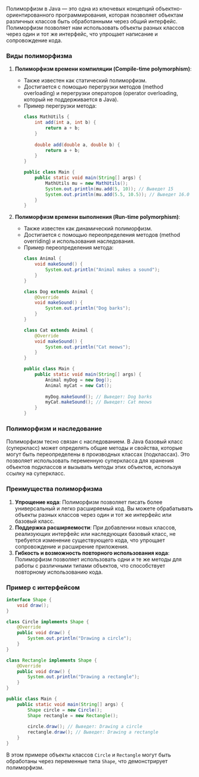 Полиморфизм в Java — это одна из ключевых концепций объектно-ориентированного программирования, которая позволяет объектам различных классов быть обработанными через общий интерфейс. Полиморфизм позволяет нам использовать объекты разных классов через один и тот же интерфейс, что упрощает написание и сопровождение кода.

### Виды полиморфизма

1. **Полиморфизм времени компиляции (Compile-time polymorphism)**:
   - Также известен как статический полиморфизм.
   - Достигается с помощью перегрузки методов (method overloading) и перегрузки операторов (operator overloading, который не поддерживается в Java).
   - Пример перегрузки метода:
     ```java
     class MathUtils {
         int add(int a, int b) {
             return a + b;
         }
         
         double add(double a, double b) {
             return a + b;
         }
     }
     
     public class Main {
         public static void main(String[] args) {
             MathUtils mu = new MathUtils();
             System.out.println(mu.add(5, 10)); // Выведет 15
             System.out.println(mu.add(5.5, 10.5)); // Выведет 16.0
         }
     }
     ```

2. **Полиморфизм времени выполнения (Run-time polymorphism)**:
   - Также известен как динамический полиморфизм.
   - Достигается с помощью переопределения методов (method overriding) и использования наследования.
   - Пример переопределения метода:
     ```java
     class Animal {
         void makeSound() {
             System.out.println("Animal makes a sound");
         }
     }
     
     class Dog extends Animal {
         @Override
         void makeSound() {
             System.out.println("Dog barks");
         }
     }
     
     class Cat extends Animal {
         @Override
         void makeSound() {
             System.out.println("Cat meows");
         }
     }
     
     public class Main {
         public static void main(String[] args) {
             Animal myDog = new Dog();
             Animal myCat = new Cat();
             
             myDog.makeSound(); // Выведет: Dog barks
             myCat.makeSound(); // Выведет: Cat meows
         }
     }
     ```

### Полиморфизм и наследование

Полиморфизм тесно связан с наследованием. В Java базовый класс (суперкласс) может определять общие методы и свойства, которые могут быть переопределены в производных классах (подклассах). Это позволяет использовать переменную суперкласса для хранения объектов подклассов и вызывать методы этих объектов, используя ссылку на суперкласс.

### Преимущества полиморфизма

1. **Упрощение кода**: Полиморфизм позволяет писать более универсальный и легко расширяемый код. Вы можете обрабатывать объекты разных классов через один и тот же интерфейс или базовый класс.
2. **Поддержка расширяемости**: При добавлении новых классов, реализующих интерфейс или наследующих базовый класс, не требуется изменение существующего кода, что упрощает сопровождение и расширение приложения.
3. **Гибкость и возможность повторного использования кода**: Полиморфизм позволяет использовать одни и те же методы для работы с различными типами объектов, что способствует повторному использованию кода.

### Пример с интерфейсом

```java
interface Shape {
    void draw();
}

class Circle implements Shape {
    @Override
    public void draw() {
        System.out.println("Drawing a circle");
    }
}

class Rectangle implements Shape {
    @Override
    public void draw() {
        System.out.println("Drawing a rectangle");
    }
}

public class Main {
    public static void main(String[] args) {
        Shape circle = new Circle();
        Shape rectangle = new Rectangle();
        
        circle.draw(); // Выведет: Drawing a circle
        rectangle.draw(); // Выведет: Drawing a rectangle
    }
}
```

В этом примере объекты классов `Circle` и `Rectangle` могут быть обработаны через переменные типа `Shape`, что демонстрирует полиморфизм.